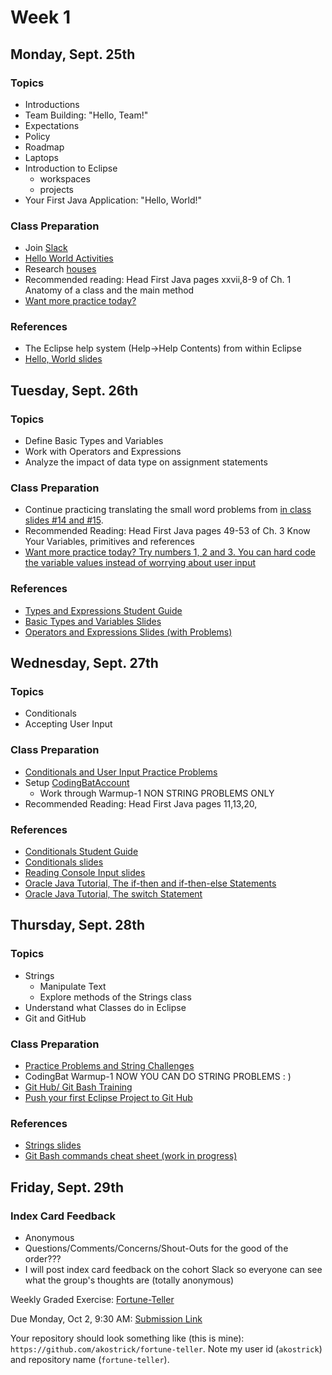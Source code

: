 # Week 1

## Monday, Sept. 25th

### Topics

- Introductions
- Team Building: "Hello, Team!"
- Expectations
- Policy
- Roadmap
- Laptops
- Introduction to Eclipse
  - workspaces
  - projects
- Your First Java Application: "Hello, World!"

### Class Preparation

- Join [Slack](https://www.youtube.com/watch?v=9RJZMSsH7-g)
- [Hello World Activities](./hello-world-activities.md)
- Research [houses](./houses.md)
- Recommended reading: Head First Java pages xxvii,8-9 of Ch. 1 Anatomy of a class and the main method
- [Want more practice today?](https://www.w3resource.com/java-exercises/basic/index.php)

### References

- The Eclipse help system (Help->Help Contents) from within Eclipse
- [Hello, World slides](https://wecancodeit.github.io/java-slides/fundamentals/hello-world/)

## Tuesday, Sept. 26th

### Topics

- Define Basic Types and Variables
- Work with Operators and Expressions
- Analyze the impact of data type on assignment statements

### Class Preparation

- Continue practicing translating the small word problems from [in class slides #14 and #15](https://wecancodeit.github.io/java-slides/fundamentals/operators-and-expressions/).
- Recommended Reading: Head First Java pages 49-53 of Ch. 3 Know Your Variables, primitives and references
- [Want more practice today? Try numbers 1, 2 and 3. You can hard code the variable values instead of worrying about user input](https://www.w3resource.com/java-exercises/datatypes/index.php)


### References

- [Types and Expressions Student Guide](./types-and-expressions.md)
- [Basic Types and Variables Slides](https://wecancodeit.github.io/java-slides/fundamentals/basic-types-and-variables/)
- [Operators and Expressions Slides (with Problems)](https://wecancodeit.github.io/java-slides/fundamentals/operators-and-expressions/)



## Wednesday, Sept. 27th

### Topics

- Conditionals
- Accepting User Input

### Class Preparation

- [Conditionals and User Input Practice Problems](./practice-problems.md)
- Setup [CodingBatAccount](http://codingbat.com/java)
  - Work through Warmup-1 NON STRING PROBLEMS ONLY
- Recommended Reading: Head First Java pages 11,13,20, 

### References

- [Conditionals Student Guide](./conditionals-and-user-input.md)
- [Conditionals slides](https://wecancodeit.github.io/java-slides/fundamentals/conditionals/)
- [Reading Console Input slides](https://wecancodeit.github.io/java-slides/fundamentals/reading-console-input/)
- [Oracle Java Tutorial, The if-then and if-then-else Statements](https://docs.oracle.com/javase/tutorial/java/nutsandbolts/if.html)
- [Oracle Java Tutorial, The switch Statement](https://docs.oracle.com/javase/tutorial/java/nutsandbolts/switch.html)

## Thursday, Sept. 28th

### Topics

- Strings
  - Manipulate Text
  - Explore methods of the Strings class
- Understand what Classes do in Eclipse
- Git and GitHub

### Class Preparation

- [Practice Problems and String Challenges](./strings.md)
- CodingBat Warmup-1 NOW YOU CAN DO STRING PROBLEMS : )
- [Git Hub/ Git Bash Training](https://github.com/jlord/git-it-electron)
- [Push your first Eclipse Project to Git Hub](../exercises/push-project.md)


### References

- [Strings slides](https://wecancodeit.github.io/java-slides/fundamentals/strings/)
- [Git Bash commands cheat sheet (work in progress)](https://github.com/WeCanCodeIT/java-resources/tree/master/bash)


## Friday, Sept. 29th

### Index Card Feedback
 
 - Anonymous
 - Questions/Comments/Concerns/Shout-Outs for the good of the order???
 - I will post index card feedback on the cohort Slack so everyone can see what the group's thoughts are (totally anonymous)
 

Weekly Graded Exercise: [Fortune-Teller](../exercises/fortune-teller/)

Due Monday, Oct 2, 9:30 AM: [Submission Link](https://goo.gl/forms/RaUf4mnPEUoi6kp23)

Your repository should look something like (this is mine): `https://github.com/akostrick/fortune-teller`. Note my user id (`akostrick`) and repository name (`fortune-teller`).
